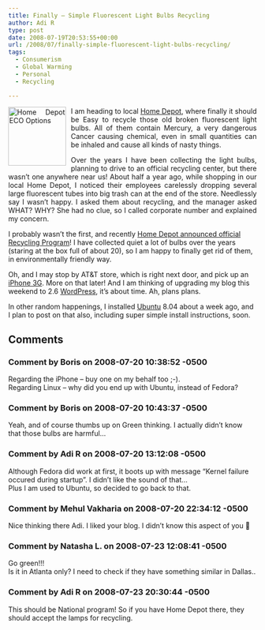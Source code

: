 ```yaml
---
title: Finally – Simple Fluorescent Light Bulbs Recycling
author: Adi R
type: post
date: 2008-07-19T20:53:55+00:00
url: /2008/07/finally-simple-fluorescent-light-bulbs-recycling/
tags:
  - Consumerism
  - Global Warming
  - Personal
  - Recycling

---
```

<p align="justify">
  <a href="http://www6.homedepot.com/ecooptions/" target="_blank"><img style="border-right: 0px; border-top: 0px; margin: 0px 10px 0px 0px; border-left: 0px; border-bottom: 0px" height="119" alt="Home Depot ECO Options" src="/uploads/2008/07/home-depot-eco-options.jpg?resize=117%2C119" width="117" align="left" border="0" data-recalc-dims="1" /></a> I am heading to local <a href="http://www.homedepot.com" target="_blank">Home Depot</a>, where finally it should be Easy to recycle those old broken fluorescent light bulbs. All of them contain Mercury, a very dangerous Cancer causing chemical, even in small quantities can be inhaled and cause all kinds of nasty things.
</p>

<p align="justify">
  Over the years I have been collecting the light bulbs, planning to drive to an official recycling center, but there wasn&#8217;t one anywhere near us! About half a year ago, while shopping in our local Home Depot, I noticed their employees carelessly dropping several large fluorescent tubes into big trash can at the end of the store. Needlessly say I wasn&#8217;t happy. I asked them about recycling, and the manager asked WHAT? WHY? She had no clue, so I called corporate number and explained my concern.
</p>

I probably wasn&#8217;t the first, and recently <a href="http://www6.homedepot.com/ecooptions/stage/pdf/cfl_recycle.pdf" target="_blank">Home Depot announced official Recycling Program</a>! I have collected quiet a lot of bulbs over the years (staring at the box full of about 20), so I am happy to finally get rid of them, in environmentally friendly way.

Oh, and I may stop by AT&T store, which is right next door, and pick up an <a href="http://www.apple.com/iphone" target="_blank">iPhone 3G</a>. More on that later! And I am thinking of upgrading my blog this weekend to 2.6 <a href="http://www.wordpress.org" target="_blank">WordPress</a>, it&#8217;s about time. Ah, plans plans.

In other random happenings, I installed <a href="http://www.ubuntu.com/" target="_blank">Ubuntu</a> 8.04 about a week ago, and I plan to post on that also, including super simple install instructions, soon.</p>

## Comments

### Comment by Boris on 2008-07-20 10:38:52 -0500
Regarding the iPhone &#8211; buy one on my behalf too ;-).  
Regarding Linux &#8211; why did you end up with Ubuntu, instead of Fedora?

### Comment by Boris on 2008-07-20 10:43:37 -0500
Yeah, and of course thumbs up on Green thinking. I actually didn&#8217;t know that those bulbs are harmful&#8230;

### Comment by Adi R on 2008-07-20 13:12:08 -0500
Although Fedora did work at first, it boots up with message &#8220;Kernel failure occured during startup&#8221;. I didn&#8217;t like the sound of that&#8230;  
Plus I am used to Ubuntu, so decided to go back to that.

### Comment by Mehul Vakharia on 2008-07-20 22:34:12 -0500
Nice thinking there Adi. I liked your blog. I didn&#8217;t know this aspect of you 🙂

### Comment by Natasha L. on 2008-07-23 12:08:41 -0500
Go green!!!  
Is it in Atlanta only? I need to check if they have something similar in Dallas..

### Comment by Adi R on 2008-07-23 20:30:44 -0500
This should be National program! So if you have Home Depot there, they should accept the lamps for recycling.